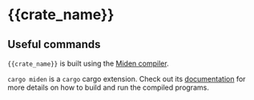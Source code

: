 # {{crate_name}}

## Useful commands

`{{crate_name}}` is built using the [Miden compiler](https://github.com/0xPolygonMiden/compiler).  

`cargo miden` is a `cargo` cargo extension. Check out its [documentation](https://0xpolygonmiden.github.io/compiler/usage/cargo-miden/#compiling-to-miden-assembly)
for more details on how to build and run the compiled programs.


